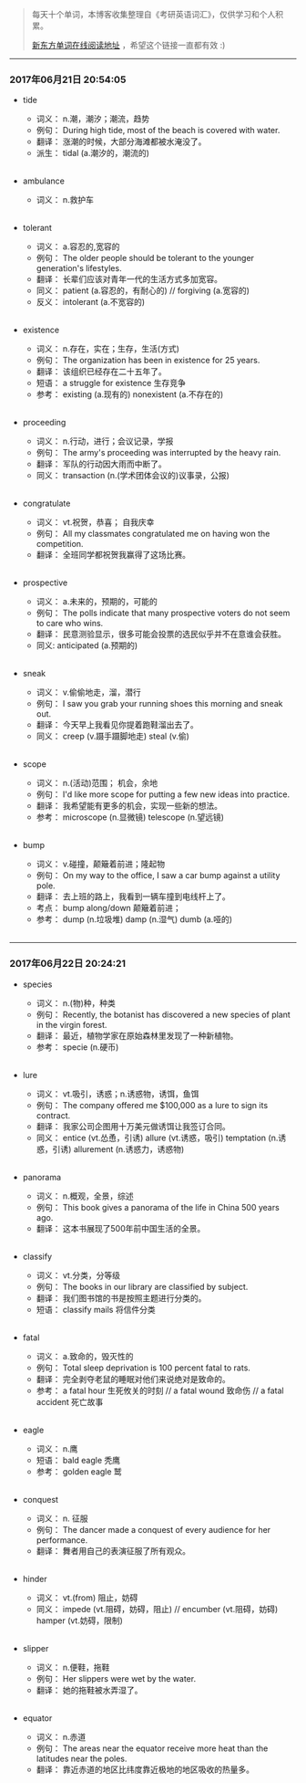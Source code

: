 > 每天十个单词，本博客收集整理自《考研英语词汇》，仅供学习和个人积累。
>
> [新东方单词在线阅读地址](http://download.dogwood.com.cn/online/kychlx/iPhone.html) ，希望这个链接一直都有效 :)

---
### 2017年06月21日 20:54:05

- tide
  * 词义：  n.潮，潮汐；潮流，趋势
  * 例句：  During high tide, most of the beach is covered with water.
  * 翻译：  涨潮的时候，大部分海滩都被水淹没了。
  * 派生：  tidal (a.潮汐的，潮流的)
  <br>

- ambulance
  * 词义：  n.救护车
  <br>

- tolerant
  * 词义：  a.容忍的,宽容的
  * 例句：  The older people should be tolerant to the younger generation's lifestyles.
  * 翻译：  长辈们应该对青年一代的生活方式多加宽容。
  * 同义：  patient (a.容忍的，有耐心的) // forgiving (a.宽容的)
  * 反义：  intolerant (a.不宽容的)
  <br>

- existence
  * 词义：  n.存在，实在；生存，生活(方式)
  * 例句：  The organization has been in existence for 25 years.
  * 翻译：  该组织已经存在二十五年了。
  * 短语：  a struggle for existence 生存竞争
  * 参考：  existing (a.现有的) nonexistent (a.不存在的)
  <br>

- proceeding
  * 词义：  n.行动，进行；会议记录，学报
  * 例句：  The army's proceeding was interrupted by the heavy rain.
  * 翻译：  军队的行动因大雨而中断了。
  * 同义：  transaction (n.(学术团体会议的)议事录，公报)
  <br>

- congratulate
  * 词义：  vt.祝贺，恭喜； 自我庆幸
  * 例句：  All my classmates congratulated me on having won the competition.
  * 翻译：  全班同学都祝贺我赢得了这场比赛。
  <br>

- prospective
  * 词义：  a.未来的，预期的，可能的
  * 例句：  The polls indicate that many prospective voters do not seem to care who wins.
  * 翻译：  民意测验显示，很多可能会投票的选民似乎并不在意谁会获胜。
  * 同义:   anticipated (a.预期的)
  <br>

- sneak
  * 词义：  v.偷偷地走，溜，潜行
  * 例句：  I saw you grab your running shoes this morning and sneak out.
  * 翻译：  今天早上我看见你提着跑鞋溜出去了。
  * 同义：  creep (v.蹑手蹑脚地走) steal (v.偷)
  <br>

- scope
  * 词义：  n.(活动)范围； 机会，余地
  * 例句：  I'd like more scope for putting a few new ideas into practice.
  * 翻译：  我希望能有更多的机会，实现一些新的想法。
  * 参考：  microscope (n.显微镜) telescope (n.望远镜)
  <br>

- bump
  * 词义：  v.碰撞，颠簸着前进；隆起物
  * 例句：  On my way to the office, I saw a car bump against a utility pole.
  * 翻译：  去上班的路上，我看到一辆车撞到电线杆上了。
  * 考点：  bump along/down 颠簸着前进；
  * 参考：  dump (n.垃圾堆) damp (n.湿气) dumb (a.哑的)
  <br>
  
---
### 2017年06月22日 20:24:21

- species
  * 词义：  n.(物)种，种类
  * 例句：  Recently, the botanist has discovered a new species of plant in the virgin forest.
  * 翻译：  最近，植物学家在原始森林里发现了一种新植物。
  * 参考：  specie (n.硬币)
  <br>

- lure
  * 词义：  vt.吸引，诱惑；n.诱惑物，诱饵，鱼饵
  * 例句：  The company offered me $100,000 as a lure to sign its contract.
  * 翻译：  我家公司企图用十万美元做诱饵让我签订合同。
  * 同义：  entice (vt.怂恿，引诱) allure (vt.诱惑，吸引) temptation (n.诱惑，引诱) allurement (n.诱惑力，诱惑物)
  <br>

- panorama
  * 词义：  n.概观，全景，综述
  * 例句：  This book gives a panorama of the life in China 500 years ago.
  * 翻译：  这本书展现了500年前中国生活的全景。
  <br>

- classify
  * 词义：  vt.分类，分等级
  * 例句：  The books in our library are classified by subject.
  * 翻译：  我们图书馆的书是按照主题进行分类的。
  * 短语：  classify mails 将信件分类
  <br>

- fatal
  * 词义：  a.致命的，毁灭性的
  * 例句：  Total sleep deprivation is 100 percent fatal to rats.
  * 翻译：  完全剥夺老鼠的睡眠对他们来说绝对是致命的。
  * 参考：  a fatal hour 生死攸关的时刻 // a fatal wound 致命伤 // a fatal accident 死亡故事
  <br>

- eagle
  * 词义：  n.鹰
  * 短语：  bald eagle 秃鹰
  * 参考：  golden eagle 鹫
  <br>

- conquest
  * 词义：  n. 征服
  * 例句：  The dancer made a conquest of every audience for her performance.
  * 翻译：  舞者用自己的表演征服了所有观众。
  <br>

- hinder
  * 词义：  vt.(from) 阻止，妨碍
  * 同义：  impede (vt.阻碍，妨碍，阻止) // encumber (vt.阻碍，妨碍) hamper (vt.妨碍，限制)  
  <br>

- slipper
  * 词义：  n.便鞋，拖鞋
  * 例句：  Her slippers were wet by the water.
  * 翻译：  她的拖鞋被水弄湿了。
  <br>

- equator
  * 词义：  n.赤道
  * 例句：  The areas near the equator receive more heat than the latitudes near the poles.
  * 翻译：  靠近赤道的地区比纬度靠近极地的地区吸收的热量多。
  <br>  